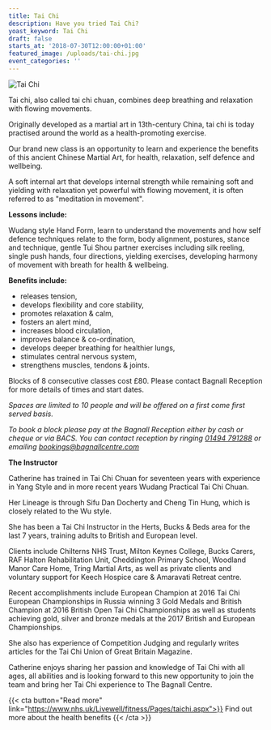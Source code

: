 ```yaml
---
title: Tai Chi
description: Have you tried Tai Chi?
yoast_keyword: Tai Chi
draft: false
starts_at: '2018-07-30T12:00:00+01:00'
featured_image: /uploads/tai-chi.jpg
event_categories: ''
---
```

![Tai Chi](/uploads/tai-chi.jpg)

Tai chi, also called tai chi chuan, combines deep breathing and relaxation with flowing movements.

Originally developed as a martial art in 13th-century China, tai chi is today practised around the world as a health-promoting exercise. 

Our brand new class is an opportunity to learn and experience the benefits of this ancient Chinese Martial Art, for health, relaxation, self defence and wellbeing.

A soft internal art that develops internal strength while remaining soft and yielding with relaxation yet powerful with flowing movement, it is often referred to as "meditation in movement".

**Lessons include:**

Wudang style Hand Form, learn to understand the movements and how self defence techniques relate to the form, body alignment, postures, stance and technique, gentle Tui Shou partner exercises including silk reeling, single push hands, four directions, yielding exercises, developing harmony of movement with breath for health & wellbeing.

**Benefits include:**

* releases tension,
* develops flexibility and core stability,
* promotes relaxation & calm,
* fosters an alert mind,
* increases blood circulation,
* improves balance & co-ordination,
* develops deeper breathing for healthier lungs,
* stimulates central nervous system,
* strengthens muscles, tendons & joints.

Blocks of 8 consecutive classes cost £80. Please contact Bagnall Reception for more details of times and start dates.

_Spaces are limited to 10 people and will be offered on a first come first served basis._

_To book a block please pay at the Bagnall Reception either by cash or cheque or via BACS. You can contact reception by ringing _[_01494 791288_](tel:01494791288)_ or emailing_ [_bookings@bagnallcentre.com_](mailto:bookings@bagnallcentre.com)

**The Instructor**

Catherine has trained in Tai Chi Chuan for seventeen years with experience in Yang Style and in more recent years Wudang Practical Tai Chi Chuan.

Her Lineage is through Sifu Dan Docherty and Cheng Tin Hung, which is closely related to the Wu style.

She has been a Tai Chi Instructor in the Herts, Bucks & Beds area for the last 7 years, training adults to British and European level.

Clients include Chilterns NHS Trust, Milton Keynes College, Bucks Carers, RAF Halton Rehabilitation Unit, Cheddington Primary School, Woodland Manor Care Home, Tring Martial Arts, as well as private clients and voluntary support for Keech Hospice care & Amaravati Retreat centre.

Recent accomplishments include European Champion at 2016 Tai Chi European Championships in Russia winning 3 Gold Medals and British Champion at 2016 British Open Tai Chi Championships as well as students achieving gold, silver and bronze medals at the 2017 British and European Championships.

She also has experience of Competition Judging and regularly writes articles for the Tai Chi Union of Great Britain Magazine.

Catherine enjoys sharing her passion and knowledge of Tai Chi with all ages, all abilities and is looking forward to this new opportunity to join the team and bring her Tai Chi experience to The Bagnall Centre.

{{< cta button="Read more" link="https://www.nhs.uk/Livewell/fitness/Pages/taichi.aspx">}}
Find out more about the health benefits
{{< /cta >}}
